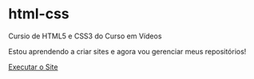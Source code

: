 # html-css
 Cursio de HTML5 e CSS3 do Curso em Vídeos

 Estou aprendendo a criar sites e agora vou gerenciar meus repositórios!

 <a href="https://johnaraujo007.github.io/html-css/desafios/desafio10/android">
 Executar o Site 
